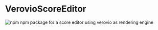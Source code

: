 # VerovioScoreEditor

![npm](https://img.shields.io/npm/v/@nowams/verovioscoreeditor)
npm package for a score editor using verovio as rendering engine


